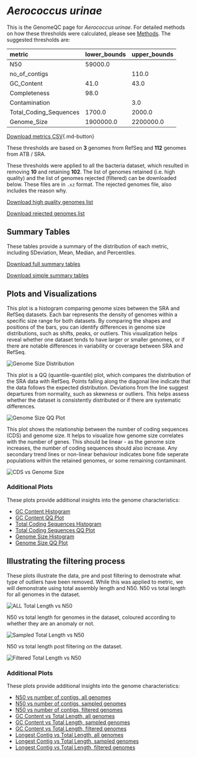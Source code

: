 # *Aerococcus urinae*

This is the GenomeQC page for *Aerococcus urinae*. For detailed methods on how these thresholds were calculated, please see [Methods](../../methods.md).
The suggested thresholds are: 

| metric                 | lower_bounds   | upper_bounds   |
|:-----------------------|:---------------|:---------------|
| N50                    | 59000.0        |                |
| no_of_contigs          |                | 110.0          |
| GC_Content             | 41.0           | 43.0           |
| Completeness           | 98.0           |                |
| Contamination          |                | 3.0            |
| Total_Coding_Sequences | 1700.0         | 2000.0         |
| Genome_Size            | 1900000.0      | 2200000.0      |

[Download metrics CSV](Aerococcus_urinae_metrics.csv){.md-button}


These thresholds are based on **3** genomes from RefSeq and **112** genomes from ATB / SRA.

These thresholds were applied to all the bacteria dataset, which resulted in removing **10** and retaining **102**.
The list of genomes retained (i.e. high quality) and the list of genomes rejected (filtered) can be downloaded below. These files are in `.xz` format. The rejected genomes file, also includes the reason why.

[Download high quality genomes list](Aerococcus_urinae_high_quality_genomes.csv.xz)


[Download rejected genomes list](Aerococcus_urinae_filtered_out_genomes.csv.xz)



## Summary Tables
These tables provide a summary of the distribution of each metric, including SDeviation, Mean, Median, and Percentiles.

[Download full summary tables](summary.csv)

[Download simple summary tables](selected_summary.csv)

## Plots and Visualizations

This plot is a histogram comparing genome sizes between the SRA and RefSeq datasets. Each bar represents the density of genomes within a specific size range for both datasets. By comparing the shapes and positions of the bars, you can identify differences in genome size distributions, such as shifts, peaks, or outliers. This visualization helps reveal whether one dataset tends to have larger or smaller genomes, or if there are notable differences in variability or coverage between SRA and RefSeq.

![Genome Size Distribution](Genome_Size_refseq_histogram_kde.png)

This plot is a QQ (quantile-quantile) plot, which compares the distribution of the SRA data with RefSeq. Points falling along the diagonal line indicate that the data follows the expected distribution. Deviations from the line suggest departures from normality, such as skewness or outliers. This helps assess whether the dataset is consistently distributed or if there are systematic differences.

![Genome Size QQ Plot](Genome_Size_refseq_qqplot.png)

This plot shows the relationship between the number of coding sequences (CDS) and genome size. It helps to visualize how genome size correlates with the number of genes. This should be linear - as the genome size increases, the number of coding sequences should also increase. Any secondary trend lines or non-linear behaviour indicates bone fide seperate populations within the retained genomes, or some remaining contaminant. 

![CDS vs Genome Size](Aerococcus_urinae_CDS_vs_Genome_Size.png)

### Additional Plots

These plots provide additional insights into the genome characteristics:

- [GC Content Histogram](GC_Content_refseq_histogram_kde.png)
- [GC Content QQ Plot](GC_Content_refseq_qqplot.png)
- [Total Coding Sequences Histogram](Total_Coding_Sequences_refseq_histogram_kde.png)
- [Total Coding Sequences QQ Plot](Total_Coding_Sequences_refseq_qqplot.png)
- [Genome Size Histogram](Genome_Size_refseq_histogram_kde.png)
- [Genome Size QQ Plot](Genome_Size_refseq_qqplot.png)
## Illustrating the filtering process
These plots illustrate the data, pre and post filtering to demostrate what type of outliers have been removed. While this was applied to metric, we will demonstrate using total assembly length and N50.
N50 vs total length for all genomes in the dataset.

![ALL Total Length vs N50](Aerococcus_urinae_all_total_length_N50.png)

N50 vs total length for genomes in the dataset, coloured according to whether they are an anomaly or not.

![Sampled Total Length vs N50](Aerococcus_urinae_sample_total_length_N50.png)

N50 vs total length post filtering on the dataset.

![Filtered Total Length vs N50](Aerococcus_urinae_filt_total_length_N50.png)

### Additional Plots

These plots provide additional insights into the genome characteristics:

- [N50 vs number of contigs, all genomes](Aerococcus_urinae_all_N50_number.png)
- [N50 vs number of contigs, sampled genomes](Aerococcus_urinae_sample_N50_number.png)
- [N50 vs number of contigs, filtered genomes](Aerococcus_urinae_filt_N50_number.png)
- [GC Content vs Total Length, all genomes](Aerococcus_urinae_all_total_length_GC_Content.png)
- [GC Content vs Total Length, sampled genomes](Aerococcus_urinae_sample_total_length_GC_Content.png)
- [GC Content vs Total Length, filtered genomes](Aerococcus_urinae_filt_total_length_GC_Content.png)
- [Longest Contig vs Total Length, all genomes](Aerococcus_urinae_all_total_length_longest.png)
- [Longest Contig vs Total Length, sampled genomes](Aerococcus_urinae_sample_total_length_longest.png)
- [Longest Contig vs Total Length, filtered genomes](Aerococcus_urinae_filt_total_length_longest.png)
